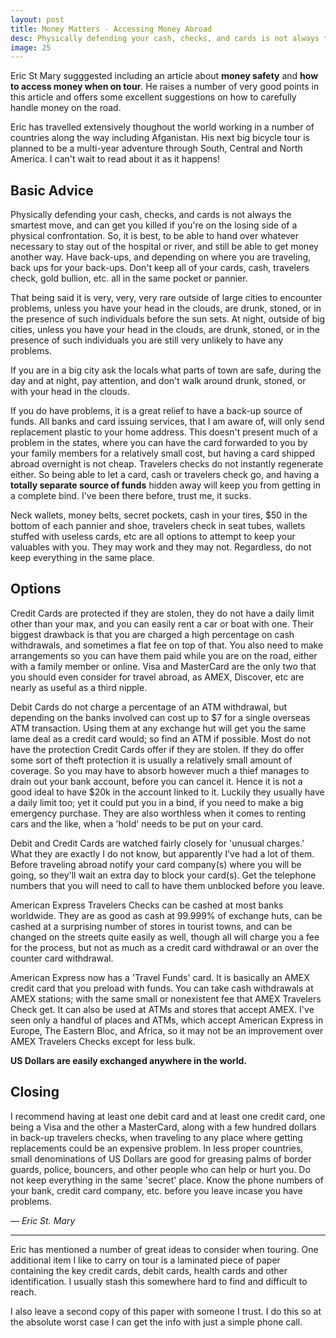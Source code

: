 ```yaml
---
layout: post
title: Money Matters - Accessing Money Abroad
desc: Physically defending your cash, checks, and cards is not always the smartest move, and can get you killed if you're on the losing side of a physical confrontation. So, it is best, to be able to hand over whatever necessary to stay out of the hospital or river, and still be able to get money another way.
image: 25
---
```




Eric St Mary sugggested including an article about **money safety** and **how to access money when on tour**. 
He raises a number of very good points in this article and offers some excellent suggestions on how to 
carefully handle money on the road.

Eric has travelled extensively thoughout the world working in a number of countries along the way 
including Afganistan. His next big bicycle tour is planned to be a multi-year adventure through 
South, Central and North America. I can't wait to read about it as it happens!

 

## Basic Advice

Physically defending your cash, checks, and cards is not always the smartest move, and can get you 
killed if you're on the losing side of a physical confrontation. So, it is best, to be able to hand 
over whatever necessary to stay out of the hospital or river, and still be able to get money another 
way. Have back-ups, and depending on where you are traveling, back ups for your back-ups. 
Don't keep all of your cards, cash, travelers check, gold bullion, etc. all in the same pocket or pannier.

That being said it is very, very, very rare outside of large cities to encounter problems, 
unless you have your head in the clouds, are drunk, stoned, or in the presence of such individuals 
before the sun sets. At night, outside of big cities, unless you have your head in the clouds, 
are drunk, stoned, or in the presence of such individuals you are still very unlikely to have any problems.

If you are in a big city ask the locals what parts of town are safe, during the day and at night, 
pay attention, and don't walk around drunk, stoned, or with your head in the clouds.

If you do have problems, it is a great relief to have a back-up source of funds. All banks and card 
issuing services, that I am aware of, will only send replacement plastic to your home address. 
This doesn't present much of a problem in the states, where you can have the card forwarded to 
you by your family members for a relatively small cost, but having a card shipped abroad overnight 
is not cheap. Travelers checks do not instantly regenerate either. So being able to let a card, 
cash or travelers check go, and having a **totally separate source of funds** hidden away will keep 
you from getting in a complete bind. I've been there before, trust me, it sucks.

Neck wallets, money belts, secret pockets, cash in your tires, $50 in the bottom of each pannier 
and shoe, travelers check in seat tubes, wallets stuffed with useless cards, etc are all options 
to attempt to keep your valuables with you. They may work and they may not. Regardless, do not 
keep everything in the same place.

## Options

Credit Cards are protected if they are stolen, they do not have a daily limit other than your 
max, and you can easily rent a car or boat with one. Their biggest drawback is that you are 
charged a high percentage on cash withdrawals, and sometimes a flat fee on top of that. You 
also need to make arrangements so you can have them paid while you are on the road, either with 
a family member or online. Visa and MasterCard are the only two that you should even consider 
for travel abroad, as AMEX, Discover, etc are nearly as useful as a third nipple.

Debit Cards do not charge a percentage of an ATM withdrawal, but depending on the banks involved 
can cost up to $7 for a single overseas ATM transaction. Using them at any exchange hut will get 
you the same lame deal as a credit card would; so find an ATM if possible. Most do not have the 
protection Credit Cards offer if they are stolen. If they do offer some sort of theft protection 
it is usually a relatively small amount of coverage. So you may have to absorb however much a 
thief manages to drain out your bank account, before you can cancel it. Hence it is not a good 
ideal to have $20k in the account linked to it. Luckily they usually have a daily limit too; yet 
it could put you in a bind, if you need to make a big emergency purchase. They are also worthless 
when it comes to renting cars and the like, when a 'hold' needs to be put on your card.

Debit and Credit Cards are watched fairly closely for 'unusual charges.' What they are exactly I 
do not know, but apparently I've had a lot of them. Before traveling abroad notify your card 
company(s) where you will be going, so they'll wait an extra day to block your card(s). Get 
the telephone numbers that you will need to call to have them unblocked before you leave.

American Express Travelers Checks can be cashed at most banks worldwide. They are as good as 
cash at 99.999% of exchange huts, can be cashed at a surprising number of stores in tourist 
towns, and can be changed on the streets quite easily as well, though all will charge you a 
fee for the process, but not as much as a credit card withdrawal or an over the counter card withdrawal.

American Express now has a 'Travel Funds' card. It is basically an AMEX credit card that you 
preload with funds. You can take cash withdrawals at AMEX stations; with the same small or 
nonexistent fee that AMEX Travelers Check get. It can also be used at ATMs and stores that 
accept AMEX. I've seen only a handful of places and ATMs, which accept American Express in 
Europe, The Eastern Bloc, and Africa, so it may not be an improvement over AMEX Travelers 
Checks except for less bulk.

**US Dollars are easily exchanged anywhere in the world.**

## Closing

I recommend having at least one debit card and at least one credit card, one being a Visa 
and the other a MasterCard, along with a few hundred dollars in back-up travelers checks, 
when traveling to any place where getting replacements could be an expensive problem. 
In less proper countries, small denominations of US Dollars are good for greasing palms 
of border guards, police, bouncers, and other people who can help or hurt you. 
Do not keep everything in the same 'secret' place. Know the phone numbers of your bank, 
credit card company, etc. before you leave incase you have problems.

&mdash; *Eric St. Mary*

---
 

Eric has mentioned a number of great ideas to consider when touring. One additional item I like to 
carry on tour is a laminated piece of paper containing the key credit cards, debit cards, health cards 
and other identification. I usually stash this somewhere hard to find and difficult to reach.

I also leave a second copy of this paper with someone I trust. I do this so at the absolute worst 
case I can get the info with just a simple phone call.